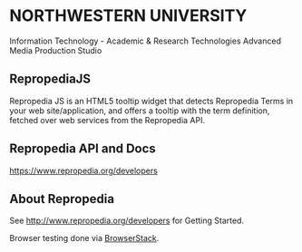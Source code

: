 # NORTHWESTERN UNIVERSITY

Information Technology - Academic & Research Technologies
Advanced Media Production Studio

## RepropediaJS

Repropedia JS is an HTML5 tooltip widget that detects Repropedia Terms in your web site/application, and offers a tooltip with the term definition, fetched over web services from the Repropedia API.


## Repropedia API and Docs

https://www.repropedia.org/developers

## About Repropedia

See http://www.repropedia.org/developers for Getting Started.


Browser testing done via [BrowserStack](https://www.browserstack.com).

